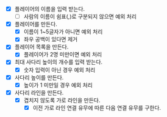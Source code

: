 - [x] 플레이어의 이름을 입력 받는다.
    - [ ] 사람의 이름이 쉼표(,)로 구분되지 않으면 예외 처리
- [x] 플레이어를 만든다.
    - [x] 이름이 1~5글자가 아니면 예외 처리
    - [x] 좌우 공백이 있다면 제거
- [x] 플레이어 목록을 만든다.
    - [x] 플레이어가 2명 미만이면 예외 처리
- [x] 최대 사다리 높이의 개수를 입력 받는다.
    - [x] 숫자 입력이 아닌 경우 예외 처리
- [x] 사다리 높이를 만든다.
    - [x] 높이가 1 미만일 경우 예외 처리
- [x] 사다리 라인을 만든다.
    - [x] 겹치지 않도록 가로 라인을 만든다.
        - [x] 이전 가로 라인 연결 유무에 따른 다음 연결 유무를 구한다.
